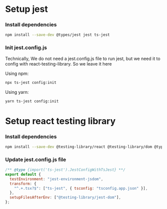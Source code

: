 # Setup jest

### Install dependencies

```bash
npm install --save-dev @types/jest jest ts-jest
```

### Init jest.config.js

Technically, We do not need a jest.config.js file to run jest, but we need it to config with react-testing-library. So we leave it here

Using npm:

```bash
npx ts-jest config:init
```

Using yarn:

```bash
yarn ts-jest config:init
```

# Setup react testing library

### Install dependencies

```bash
npm install --save-dev @testing-library/react @testing-library/dom @types/react @types/react-dom @testing-library/jest-dom
```

### Update jest.config.js file

```js
/** @type {import('ts-jest').JestConfigWithTsJest} **/
export default {
  testEnvironment: "jest-environment-jsdom",
  transform: {
    "^.+.tsx?$": ["ts-jest", { tsconfig: "tsconfig.app.json" }],
  },
  setupFilesAfterEnv: ["@testing-library/jest-dom"],
};
```
